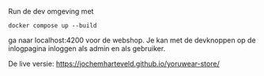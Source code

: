 Run de dev omgeving met

```
docker compose up --build
```

ga naar localhost:4200 voor de webshop. Je kan met de devknoppen op de inlogpagina inloggen als admin en als gebruiker.

De live versie: https://jochemharteveld.github.io/yoruwear-store/

